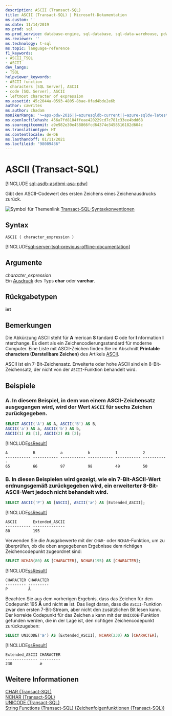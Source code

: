 ```yaml
---
description: ASCII (Transact-SQL)
title: ASCII (Transact-SQL) | Microsoft-Dokumentation
ms.custom: ''
ms.date: 11/14/2019
ms.prod: sql
ms.prod_service: database-engine, sql-database, sql-data-warehouse, pdw
ms.reviewer: ''
ms.technology: t-sql
ms.topic: language-reference
f1_keywords:
- ASCII_TSQL
- ASCII
dev_langs:
- TSQL
helpviewer_keywords:
- ASCII function
- characters [SQL Server], ASCII
- code [SQL Server], ASCII
- leftmost character of expression
ms.assetid: 45c2044a-0593-4805-8bae-0fad4bde2e6b
author: cawrites
ms.author: chadam
monikerRange: '>=aps-pdw-2016||=azuresqldb-current||=azure-sqldw-latest||>=sql-server-2016||>=sql-server-linux-2017||=azuresqldb-mi-current'
ms.openlocfilehash: 456a7fd8184ffeae420229cd7c781c33ee4bdd68
ms.sourcegitcommit: a9e982e30e458866fcd64374e3458516182d604c
ms.translationtype: HT
ms.contentlocale: de-DE
ms.lasthandoff: 01/11/2021
ms.locfileid: "98089436"
---
```

# <a name="ascii-transact-sql"></a>ASCII (Transact-SQL)
[!INCLUDE [sql-asdb-asdbmi-asa-pdw](../../includes/applies-to-version/sql-asdb-asdbmi-asa-pdw.md)]

Gibt den ASCII-Codewert des ersten Zeichens eines Zeichenausdrucks zurück.
  
![Symbol für Themenlink](../../database-engine/configure-windows/media/topic-link.gif "Symbol für Themenlink") [Transact-SQL-Syntaxkonventionen](../../t-sql/language-elements/transact-sql-syntax-conventions-transact-sql.md)
  
## <a name="syntax"></a>Syntax  
  
```syntaxsql
ASCII ( character_expression )  
```  
  
[!INCLUDE[sql-server-tsql-previous-offline-documentation](../../includes/sql-server-tsql-previous-offline-documentation.md)]

## <a name="arguments"></a>Argumente
*character_expression*  
Ein [Ausdruck](../../t-sql/language-elements/expressions-transact-sql.md) des Typs **char** oder **varchar**.
  
## <a name="return-types"></a>Rückgabetypen
 **int**  
  
## <a name="remarks"></a>Bemerkungen
Die Abkürzung ASCII steht für **A** merican **S** tandard **C** ode for **I** nformation **I** nterchange. Es dient als ein Zeichencodierungsstandard für moderne Computer. Eine Liste mit ASCII-Zeichen finden Sie im Abschnitt **Printable characters (Darstellbare Zeichen)** des Artikels [ASCII](https://www.wikipedia.org/wiki/ASCII).

ASCII ist ein 7-Bit-Zeichensatz. Erweiterte oder hohe ASCII sind ein 8-Bit-Zeichensatz, der nicht von der `ASCII`-Funktion behandelt wird. 

## <a name="examples"></a>Beispiele 

### <a name="a-this-example-assumes-an-ascii-character-set-and-returns-the-ascii-value-for-6-characters"></a>A. In diesem Beispiel, in dem von einem ASCII-Zeichensatz ausgegangen wird, wird der Wert `ASCII` für sechs Zeichen zurückgegeben.
  
```sql
SELECT ASCII('A') AS A, ASCII('B') AS B,   
ASCII('a') AS a, ASCII('b') AS b,  
ASCII(1) AS [1], ASCII(2) AS [2];  
```  
  
[!INCLUDE[ssResult](../../includes/ssresult-md.md)]
  
```
A           B           a           b           1           2  
----------- ----------- ----------- ----------- ----------- -----------  
65          66          97          98          49          50  
```  
  
### <a name="b-this-examples-shows-how-a-7-bit-ascii-value-is-returned-correctly-but-an-8-bit-extended-ascii-value-is-not-handled"></a>B. In diesen Beispielen wird gezeigt, wie ein 7-Bit-ASCII-Wert ordnungsgemäß zurückgegeben wird, ein erweiterter 8-Bit-ASCII-Wert jedoch nicht behandelt wird.

```sql
SELECT ASCII('P') AS [ASCII], ASCII('æ') AS [Extended_ASCII];
```

[!INCLUDE[ssResult](../../includes/ssresult-md.md)]

```
ASCII       Extended_ASCII
----------- --------------
80          195
```

Verwenden Sie die Ausgabewerte mit der `CHAR`- oder `NCHAR`-Funktion, um zu überprüfen, ob die oben angegebenen Ergebnisse dem richtigen Zeichencodepunkt zugeordnet sind:

```sql
SELECT NCHAR(80) AS [CHARACTER], NCHAR(195) AS [CHARACTER];
```

[!INCLUDE[ssResult](../../includes/ssresult-md.md)]

```
CHARACTER CHARACTER
--------- ---------
P         Ã
```

Beachten Sie aus dem vorherigen Ergebnis, dass das Zeichen für den Codepunkt 195 **Ã** und nicht **æ** ist. Das liegt daran, dass die `ASCII`-Funktion zwar den ersten 7-Bit-Stream, aber nicht den zusätzlichen Bit lesen kann. Der korrekte Codepunkt für das Zeichen `æ` kann mit der `UNICODE`-Funktion gefunden werden, die in der Lage ist, den richtigen Zeichencodepunkt zurückzugeben:

```sql
SELECT UNICODE('æ') AS [Extended_ASCII], NCHAR(230) AS [CHARACTER];
```

[!INCLUDE[ssResult](../../includes/ssresult-md.md)]

```
Extended_ASCII CHARACTER
-------------- ---------
230            æ
```

## <a name="see-also"></a>Weitere Informationen
 [CHAR &#40;Transact-SQL&#41;](../../t-sql/functions/char-transact-sql.md)  
 [NCHAR &#40;Transact-SQL&#41;](../../t-sql/functions/nchar-transact-sql.md)  
 [UNICODE &#40;Transact-SQL&#41;](../../t-sql/functions/unicode-transact-sql.md)  
 [String Functions &#40;Transact-SQL&#41; (Zeichenfolgenfunktionen &#40;Transact-SQL&#41;)](../../t-sql/functions/string-functions-transact-sql.md)
  
